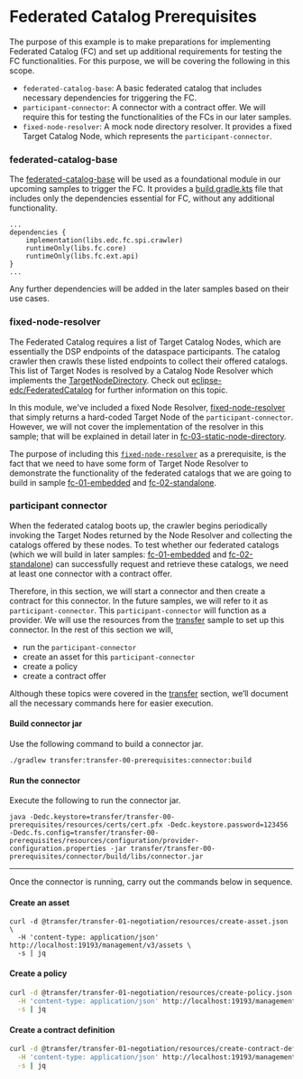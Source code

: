 # Federated Catalog Prerequisites

The purpose of this example is to make preparations for implementing Federated Catalog (FC) 
and set up additional requirements for testing the FC functionalities.
For this purpose, we will be covering the following in this scope.
* `federated-catalog-base`: A basic federated catalog that includes necessary dependencies for triggering the FC.
* `participant-connector`: A connector with a contract offer. We will require this for testing the functionalities of the FCs in our later samples.
* `fixed-node-resolver`: A mock node directory resolver. 
It provides a fixed Target Catalog Node, which represents the `participant-connector`.



### federated-catalog-base
The [federated-catalog-base](../../fc/fc-00-basic/federated-catalog-base) will be used as a foundational module in our upcoming samples to trigger the FC.
It provides a [build.gradle.kts](./federated-catalog-base/build.gradle.kts) file that includes only the dependencies
essential for FC, without any additional functionality.
```shell
...
dependencies {
    implementation(libs.edc.fc.spi.crawler)
    runtimeOnly(libs.fc.core)
    runtimeOnly(libs.fc.ext.api)
}
...
```
Any further dependencies will be added in the later samples based on their use cases.


### fixed-node-resolver
The Federated Catalog requires a list of Target Catalog Nodes, which are essentially the DSP endpoints of the dataspace participants.
The catalog crawler then crawls these listed endpoints to collect their offered catalogs. 
This list of Target Nodes is resolved by a Catalog Node Resolver which implements the [TargetNodeDirectory](https://github.com/eclipse-edc/FederatedCatalog/blob/main/spi/crawler-spi/src/main/java/org/eclipse/edc/crawler/spi/TargetNodeDirectory.java).
Check out [eclipse-edc/FederatedCatalog](https://github.com/eclipse-edc/FederatedCatalog/tree/main) for further information on this topic.


In this module, we've included a fixed Node Resolver, [fixed-node-resolver](./fixed-node-resolver)
that simply returns a hard-coded Target Node of the `participant-connector`.
However, we will not cover the implementation of the resolver in this sample; that will be explained in detail later in 
[fc-03-static-node-directory](../fc-03-static-node-directory/README.md).


The purpose of including this [`fixed-node-resolver`](./fixed-node-resolver)
as a prerequisite, is the fact that we need to have some form of Target Node Resolver to demonstrate the functionality
of the federated catalogs that we are going to build in sample 
[fc-01-embedded](../fc-01-embedded) and [fc-02-standalone](../fc-02-standalone).

### participant connector

When the federated catalog boots up, the crawler begins periodically invoking the Target Nodes returned by the 
Node Resolver and collecting the catalogs offered by these nodes. To test whether our federated catalogs 
(which we will build in later samples: [fc-01-embedded](../../fc/fc-01-embedded) and [fc-02-standalone](../../fc/fc-02-standalone)) can successfully request and retrieve these catalogs, we need at least one connector with a contract offer.

Therefore, in this section, we will start a connector and then create a contract 
for this connector. In the future samples, we will refer to it as `participant-connector`.
This `participant-connector` will function as a provider.
We will use the resources from the [transfer](../../transfer) sample to set up this connector. In the rest of this section we will,
* run the `participant-connector`
* create an asset for this `participant-connector`
* create a policy
* create a contract offer

Although these topics were covered in the [transfer](../../transfer) section, we’ll document all the necessary commands here for easier execution.


#### Build connector jar
Use the following command to build a connector jar.
```shell
./gradlew transfer:transfer-00-prerequisites:connector:build
```
#### Run the connector
Execute the following to run the connector jar.
```shell
java -Dedc.keystore=transfer/transfer-00-prerequisites/resources/certs/cert.pfx -Dedc.keystore.password=123456 -Dedc.fs.config=transfer/transfer-00-prerequisites/resources/configuration/provider-configuration.properties -jar transfer/transfer-00-prerequisites/connector/build/libs/connector.jar
```

---

Once the connector is running, carry out the commands below in sequence.
#### Create an asset
```shell
curl -d @transfer/transfer-01-negotiation/resources/create-asset.json \
  -H 'content-type: application/json' http://localhost:19193/management/v3/assets \
  -s | jq
```

#### Create a policy
```bash
curl -d @transfer/transfer-01-negotiation/resources/create-policy.json \
  -H 'content-type: application/json' http://localhost:19193/management/v3/policydefinitions \
  -s | jq
```

#### Create a contract definition
```bash
curl -d @transfer/transfer-01-negotiation/resources/create-contract-definition.json \
  -H 'content-type: application/json' http://localhost:19193/management/v3/contractdefinitions \
  -s | jq
```